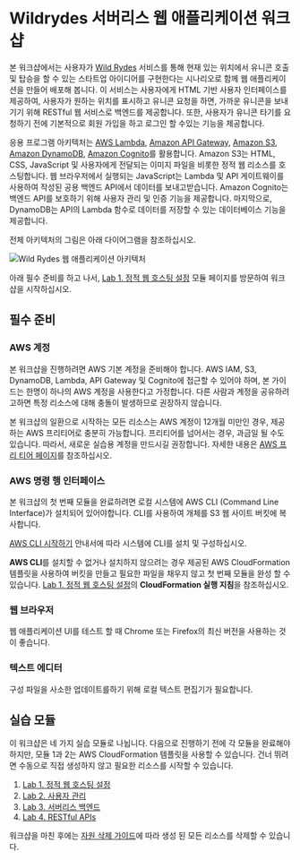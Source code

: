 # Wildrydes 서버리스 웹 애플리케이션 워크샵

본 워크샵에서는 사용자가 [Wild Rydes](http://www.wildrydes.com/) 서비스를 통해 현재 있는 위치에서 유니콘 호출 및 탑승을 할 수 있는 스타트업 아이디어를 구현한다는 시나리오로 함께 웹 애플리케이션을 만들어 배포해 봅니다. 이 서비스는 사용자에게 HTML 기반 사용자 인터페이스를 제공하여, 사용자가 원하는 위치를 표시하고 유니콘 요청을 하면, 가까운 유니콘을 보내기기 위해 RESTful 웹 서비스로 백엔드를 제공합니다. 또한, 사용자가 유니콘 타기를 요청하기 전에 기본적으로 회원 가입을 하고 로그인 할 수있는 기능을 제공합니다.

응용 프로그램 아키텍처는 [AWS Lambda](https://aws.amazon.com/lambda/), [Amazon API Gateway](https://aws.amazon.com/api-gateway/), [Amazon S3](https://aws.amazon.com/s3/), [Amazon DynamoDB](https://aws.amazon.com/dynamodb/), [Amazon Cognito](https://aws.amazon.com/cognito)를 활용합니다. Amazon S3는 HTML, CSS, JavaScript 및 사용자에게 전달되는 이미지 파일을 비롯한 정적 웹 리소스를 호스팅합니다. 웹 브라우저에서 실행되는 JavaScript는 Lambda 및 API 게이트웨이를 사용하여 작성된 공용 백엔드 API에서 데이터를 보내고받습니다. Amazon Cognito는 백엔드 API를 보호하기 위해 사용자 관리 및 인증 기능을 제공합니다. 마지막으로, DynamoDB는 API의 Lambda 함수로 데이터를 저장할 수 있는 데이터베이스 기능을 제공합니다.

전체 아키텍처의 그림은 아래 다이어그램을 참조하십시오.

![Wild Rydes 웹 애플리케이션 아키텍처](images/wildrydes-complete-architecture.png)

아래 필수 준비를 하고 나서, [Lab 1. 정적 웹 호스팅 설정](1_StaticWebHosting/README-ko.md) 모듈 페이지를 방문하여 워크샵을 시작하십시오.

## 필수 준비
### AWS 계정
본 워크샵을 진행하려면 AWS 기본 계정을 준비해야 합니다. AWS IAM, S3, DynamoDB, Lambda, API Gateway 및 Cognito에 접근할 수 있어야 하며, 본 가이드는 한명이 하나의 AWS 계정을 사용한다고 가정합니다. 다른 사람과 계정을 공유하려고하면 특정 리소스에 대해 충돌이 발생하므로 권장하지 않습니다. 

본 워크샵의 일환으로 시작하는 모든 리소스는 AWS 계정이 12개월 미만인 경우, 제공하는 AWS 프리티어로 충분히 가능합니다. 프리티어를 넘어서는 경우, 과금일 될 수도 있습니다. 따라서, 새로운 실습용 계정을 만드시길 권장합니다. 자세한 내용은 [AWS 프리 티어 페이지](https://aws.amazon.com/free/)를 참조하십시오.

### AWS 명령 행 인터페이스
본 워크샵의 첫 번째 모듈을 완료하려면 로컬 시스템에 AWS CLI (Command Line Interface)가 설치되어 있어야합니다. CLI를 사용하여 개체를 S3 웹 사이트 버킷에 복사합니다.

[AWS CLI 시작하기](http://docs.aws.amazon.com/ko_kr/cli/latest/userguide/installing.html) 안내서에 따라 시스템에 CLI를 설치 및 구성하십시오. 

**AWS CLI**를 설치할 수 없거나 설치하지 않으려는 경우 제공된 AWS CloudFormation 템플릿을 사용하여 버킷을 만들고 필요한 파일을 채우지 않고 첫 번째 모듈을 완성 할 수 있습니다. [Lab 1. 정적 웹 호스팅 설정](1_StaticWebHosting/README-ko.md)의 **CloudFormation 실행 지침**을 참조하십시오.

### 웹 브라우저
웹 애플리케이션 UI를 테스트 할 때 Chrome 또는 Firefox의 최신 버전을 사용하는 것이 좋습니다.

### 텍스트 에디터
구성 파일을 사소한 업데이트를하기 위해 로컬 텍스트 편집기가 필요합니다.

## 실습 모듈 
이 워크샵은 네 가지 실습 모듈로 나뉩니다. 다음으로 진행하기 전에 각 모듈을 완료해야하지만, 모듈 1과 2는 AWS CloudFormation 템플릿을 사용할 수 있습니다. 건너 뛰려면 수동으로 직접 생성하지 않고 필요한 리소스를 시작할 수 있습니다.

1. [Lab 1. 정적 웹 호스팅 설정](1_StaticWebHosting)
2. [Lab 2. 사용자 관리](2_UserManagement)
3. [Lab 3. 서버리스 백엔드](3_ServerlessBackend)
4. [Lab 4. RESTful APIs](4_RESTfulAPIs)

워크샵을 마친 후에는 [자원 삭제 가이드](9_CleanUp)에 따라 생성 된 모든 리소스를 삭제할 수 있습니다.
